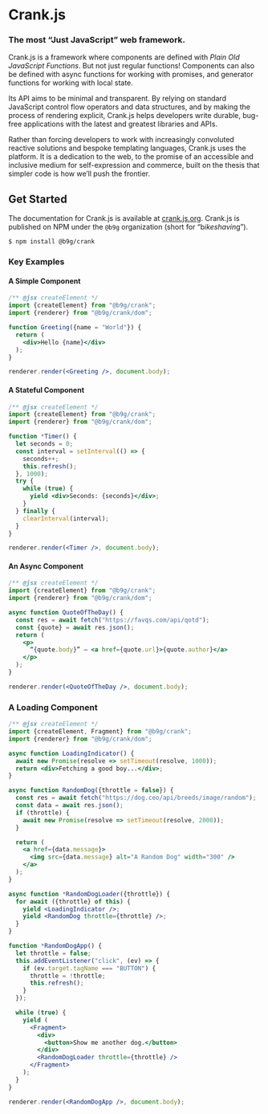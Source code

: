 # Crank.js
### The most “Just JavaScript” web framework.

Crank.js is a framework where components are defined with *Plain Old JavaScript Functions*. But not just regular functions! Components can also be defined with async functions for working with promises, and generator functions for working with local state.

Its API aims to be minimal and transparent. By relying on standard JavaScript control flow operators and data structures, and by making the process of rendering explicit, Crank.js helps developers write durable, bug-free applications with the latest and greatest libraries and APIs.

Rather than forcing developers to work with increasingly convoluted reactive solutions and bespoke templating languages, Crank.js uses the platform. It is a dedication to the web, to the promise of an accessible and inclusive medium for self-expression and commerce, built on the thesis that simpler code is how we’ll push the frontier.

## Get Started

The documentation for Crank.js is available at [crank.js.org](https://crank.js.org). Crank.js is published on NPM under the `@b9g` organization (short for “b*ikeshavin*g”).

```shell
$ npm install @b9g/crank
```

### Key Examples

#### A Simple Component

```jsx live
/** @jsx createElement */
import {createElement} from "@b9g/crank";
import {renderer} from "@b9g/crank/dom";

function Greeting({name = "World"}) {
  return (
    <div>Hello {name}</div>
  );
}

renderer.render(<Greeting />, document.body);
```

#### A Stateful Component

```jsx live
/** @jsx createElement */
import {createElement} from "@b9g/crank";
import {renderer} from "@b9g/crank/dom";

function *Timer() {
  let seconds = 0;
  const interval = setInterval(() => {
    seconds++;
    this.refresh();
  }, 1000);
  try {
    while (true) {
      yield <div>Seconds: {seconds}</div>;
    }
  } finally {
    clearInterval(interval);
  }
}

renderer.render(<Timer />, document.body);
```

#### An Async Component

```jsx live
/** @jsx createElement */
import {createElement} from "@b9g/crank";
import {renderer} from "@b9g/crank/dom";

async function QuoteOfTheDay() {
  const res = await fetch("https://favqs.com/api/qotd");
  const {quote} = await res.json();
  return (
    <p>
      “{quote.body}” – <a href={quote.url}>{quote.author}</a>
    </p>
  );
}

renderer.render(<QuoteOfTheDay />, document.body);
```

### A Loading Component

```jsx live
/** @jsx createElement */
import {createElement, Fragment} from "@b9g/crank";
import {renderer} from "@b9g/crank/dom";

async function LoadingIndicator() {
  await new Promise(resolve => setTimeout(resolve, 1000));
  return <div>Fetching a good boy...</div>;
}

async function RandomDog({throttle = false}) {
  const res = await fetch("https://dog.ceo/api/breeds/image/random");
  const data = await res.json();
  if (throttle) {
    await new Promise(resolve => setTimeout(resolve, 2000));
  }

  return (
    <a href={data.message}>
      <img src={data.message} alt="A Random Dog" width="300" />
    </a>
  );
}

async function *RandomDogLoader({throttle}) {
  for await ({throttle} of this) {
    yield <LoadingIndicator />;
    yield <RandomDog throttle={throttle} />;
  }
}

function *RandomDogApp() {
  let throttle = false;
  this.addEventListener("click", (ev) => {
    if (ev.target.tagName === "BUTTON") {
      throttle = !throttle;
      this.refresh();
    }
  });

  while (true) {
    yield (
      <Fragment>
        <div>
          <button>Show me another dog.</button>
        </div>
        <RandomDogLoader throttle={throttle} />
      </Fragment>
    );
  }
}

renderer.render(<RandomDogApp />, document.body);
```
